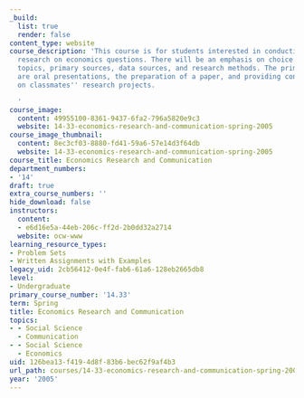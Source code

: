 ```yaml
---
_build:
  list: true
  render: false
content_type: website
course_description: 'This course is for students interested in conducting original
  research on economics questions. There will be an emphasis on choice of research
  topics, primary sources, data sources, and research methods. The primary activities
  are oral presentations, the preparation of a paper, and providing constructive feedback
  on classmates'' research projects.

  '
course_image:
  content: 49955100-8361-9437-6fa2-796a5820e9c3
  website: 14-33-economics-research-and-communication-spring-2005
course_image_thumbnail:
  content: 8ec3cf03-8880-fd41-59a6-57e14d3f64db
  website: 14-33-economics-research-and-communication-spring-2005
course_title: Economics Research and Communication
department_numbers:
- '14'
draft: true
extra_course_numbers: ''
hide_download: false
instructors:
  content:
  - e6d16e5a-44eb-206c-ff2d-2b0dd32a2714
  website: ocw-www
learning_resource_types:
- Problem Sets
- Written Assignments with Examples
legacy_uid: 2cb56412-0e4f-fab6-61a6-128eb2665db8
level:
- Undergraduate
primary_course_number: '14.33'
term: Spring
title: Economics Research and Communication
topics:
- - Social Science
  - Communication
- - Social Science
  - Economics
uid: 126bea13-f419-4d8f-83b6-bec62f9af4b3
url_path: courses/14-33-economics-research-and-communication-spring-2005
year: '2005'
---
```

